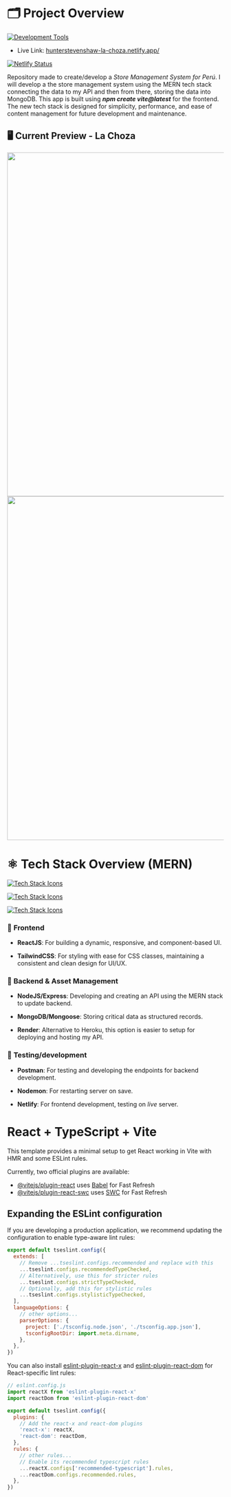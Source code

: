 # 🗂 Project Overview
[![Development Tools](https://skillicons.dev/icons?i=vscode,windows,apple,github)](https://skillicons.dev)

- Live Link: [hunterstevenshaw-la-choza.netlify.app/](hunterstevenshaw-la-choza.netlify.app/)

[![Netlify Status](https://api.netlify.com/api/v1/badges/a2f31cd2-d1cf-4292-a933-c6116074808b/deploy-status)](https://app.netlify.com/sites/hunterstevenshaw-la-choza/deploys)

Repository made to create/develop a _Store Management System for Perú_. I will develop a the store management system using the MERN tech stack connecting the data to my API and then from there, storing the data into MongoDB. This app is built using _**npm create vite@latest**_ for the frontend. The new tech stack is designed for simplicity, performance, and ease of content management for future development and maintenance.

## 🖥️ Current Preview - La Choza

<img src="https://github.com/user-attachments/assets/81dd84cb-b251-4b89-8cc6-1cc9f8aa70be" width="800" />

<img src="https://github.com/user-attachments/assets/5e3d67da-66d7-4164-ba8b-ad7f6a44cc16" width="800" />

# ⚛️ **Tech Stack Overview (MERN)** 

[![Tech Stack Icons](https://skillicons.dev/icons?i=js,html,css,react)](https://skillicons.dev)

[![Tech Stack Icons](https://skillicons.dev/icons?i=nodejs,express,tailwindcss,vite)](https://skillicons.dev)

[![Tech Stack Icons](https://skillicons.dev/icons?i=mongodb,npm,postman,netlify)](https://skillicons.dev)

### 📘 **Frontend**

- **ReactJS**: For building a dynamic, responsive, and component-based UI.

- **TailwindCSS**: For styling with ease for CSS classes, maintaining a consistent and clean design for UI/UX.

### 📖 **Backend & Asset Management**

- **NodeJS/Express**: Developing and creating an API using the MERN stack to update backend.

- **MongoDB/Mongoose**: Storing critical data as structured records.

- **Render**: Alternative to Heroku, this option is easier to setup for deploying and hosting my API.

### 🧪 **Testing/development**

- **Postman**: For testing and developing the endpoints for backend development.

- **Nodemon**: For restarting server on save.

- **Netlify**: For frontend development, testing on _live_ server.

# React + TypeScript + Vite

This template provides a minimal setup to get React working in Vite with HMR and some ESLint rules.

Currently, two official plugins are available:

- [@vitejs/plugin-react](https://github.com/vitejs/vite-plugin-react/blob/main/packages/plugin-react) uses [Babel](https://babeljs.io/) for Fast Refresh
- [@vitejs/plugin-react-swc](https://github.com/vitejs/vite-plugin-react/blob/main/packages/plugin-react-swc) uses [SWC](https://swc.rs/) for Fast Refresh

## Expanding the ESLint configuration

If you are developing a production application, we recommend updating the configuration to enable type-aware lint rules:

```js
export default tseslint.config({
  extends: [
    // Remove ...tseslint.configs.recommended and replace with this
    ...tseslint.configs.recommendedTypeChecked,
    // Alternatively, use this for stricter rules
    ...tseslint.configs.strictTypeChecked,
    // Optionally, add this for stylistic rules
    ...tseslint.configs.stylisticTypeChecked,
  ],
  languageOptions: {
    // other options...
    parserOptions: {
      project: ['./tsconfig.node.json', './tsconfig.app.json'],
      tsconfigRootDir: import.meta.dirname,
    },
  },
})
```

You can also install [eslint-plugin-react-x](https://github.com/Rel1cx/eslint-react/tree/main/packages/plugins/eslint-plugin-react-x) and [eslint-plugin-react-dom](https://github.com/Rel1cx/eslint-react/tree/main/packages/plugins/eslint-plugin-react-dom) for React-specific lint rules:

```js
// eslint.config.js
import reactX from 'eslint-plugin-react-x'
import reactDom from 'eslint-plugin-react-dom'

export default tseslint.config({
  plugins: {
    // Add the react-x and react-dom plugins
    'react-x': reactX,
    'react-dom': reactDom,
  },
  rules: {
    // other rules...
    // Enable its recommended typescript rules
    ...reactX.configs['recommended-typescript'].rules,
    ...reactDom.configs.recommended.rules,
  },
})
```
